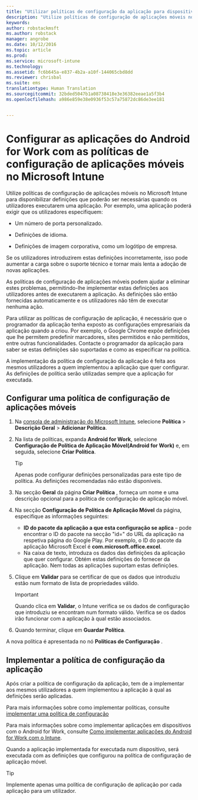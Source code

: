```yaml
---
title: "Utilizar políticas de configuração da aplicação para dispositivos móveis Android for Work | Microsoft Intune"
description: "Utilize políticas de configuração de aplicações móveis no Intune para disponibilizar definições que poderão ser necessárias quando os utilizadores executarem uma aplicação do Android for Work."
keywords: 
author: robstackmsft
ms.author: robstack
manager: angrobe
ms.date: 10/12/2016
ms.topic: article
ms.prod: 
ms.service: microsoft-intune
ms.technology: 
ms.assetid: fc6b645a-e837-4b2a-a10f-144065cbd8dd
ms.reviewer: chrisbal
ms.suite: ems
translationtype: Human Translation
ms.sourcegitcommit: 32bded5047b1a08738418e3e36382eeae1a5f3b4
ms.openlocfilehash: a986e859e38e0936f53c57a75872dc86de3ee181


---
```


# Configurar as aplicações do Android for Work com as políticas de configuração de aplicações móveis no Microsoft Intune
Utilize políticas de configuração de aplicações móveis no Microsoft Intune para disponibilizar definições que poderão ser necessárias quando os utilizadores executarem uma aplicação. Por exemplo, uma aplicação poderá exigir que os utilizadores especifiquem:

-   Um número de porta personalizado.

-   Definições de idioma.

-   Definições de imagem corporativa, como um logótipo de empresa.

Se os utilizadores introduzirem estas definições incorretamente, isso pode aumentar a carga sobre o suporte técnico e tornar mais lenta a adoção de novas aplicações.

As políticas de configuração de aplicações móveis podem ajudar a eliminar estes problemas, permitindo-lhe implementar estas definições aos utilizadores antes de executarem a aplicação. As definições são então fornecidas automaticamente e os utilizadores não têm de executar nenhuma ação.

Para utilizar as políticas de configuração de aplicação, é necessário que o programador da aplicação tenha exposto as configurações empresariais da aplicação quando a criou. Por exemplo, o Google Chrome expõe definições que lhe permitem predefinir marcadores, sites permitidos e não permitidos, entre outras funcionalidades. Contacte o programador da aplicação para saber se estas definições são suportadas e como as especificar na política.

A implementação da política de configuração da aplicação é feita aos mesmos utilizadores a quem implementou a aplicação que quer configurar. As definições de política serão utilizadas sempre que a aplicação for executada.

## Configurar uma política de configuração de aplicações móveis

1.  Na [consola de administração do Microsoft Intune](https://manage.microsoft.com), selecione **Política** &gt; **Descrição Geral** &gt; **Adicionar Política**.

2.  Na lista de políticas, expanda **Android for Work**, selecione **Configuração de Política de Aplicação Móvel(Android for Work)** e, em seguida, selecione **Criar Política**.

    > [!TIP]
    > Apenas pode configurar definições personalizadas para este tipo de política. As definições recomendadas não estão disponíveis.

3.  Na secção **Geral** da página **Criar Política** , forneça um nome e uma descrição opcional para a política de configuração de aplicação móvel.

4. Na secção **Configuração de Política de Aplicação Móvel** da página, especifique as informações seguintes:
    - **ID do pacote da aplicação a que esta configuração se aplica** – pode encontrar o ID do pacote na secção "id=" do URL da aplicação na respetiva página do Google Play. Por exemplo, o ID do pacote da aplicação Microsoft Excel é **com.microsoft.office.excel**.
    - Na caixa de texto, introduza os dados das definições da aplicação que quer configurar. Obtém estas definições do fornecer da aplicação. Nem todas as aplicações suportam estas definições.
5.  Clique em **Validar** para se certificar de que os dados que introduziu estão num formato de lista de propriedades válido.

    > [!IMPORTANT]
    > Quando clica em **Validar**, o Intune verifica se os dados de configuração que introduziu se encontram num formato válido. Verifica se os dados irão funcionar com a aplicação à qual estão associados.

6.  Quando terminar, clique em **Guardar Política**.

A nova política é apresentada no nó **Políticas de Configuração** .


## Implementar a política de configuração da aplicação
Após criar a política de configuração da aplicação, tem de a implementar aos mesmos utilizadores a quem implementou a aplicação à qual as definições serão aplicadas.

Para mais informações sobre como implementar políticas, consulte [implementar uma política de configuração](/intune/deploy-use/manage-settings-and-features-on-your-devices-with-microsoft-intune-policies#deploy-a-configuration-policy)

Para mais informações sobre como implementar aplicações em dispositivos com o Android for Work, consulte [Como implementar aplicações do Android for Work com o Intune](android-for-work-apps.md).

Quando a aplicação implementada for executada num dispositivo, será executada com as definições que configurou na política de configuração de aplicação móvel.

> [!TIP]
> Implemente apenas uma política de configuração de aplicação por cada aplicação para um utilizador.







<!--HONumber=Oct16_HO2-->


